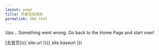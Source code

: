 ```yaml
---
layout: page
title: 页面没有找到
permalink: 404.html
---
```


Ups... Something went wrong. Go back to the Home Page and start over!

[去首页]({{ site.url }}{{ site.baseurl }})
